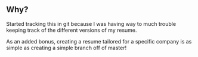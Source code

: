 Why?
----

Started tracking this in git because I was having way to much trouble keeping track of the different versions of my resume.

As an added bonus, creating a resume tailored for a specific company is as simple as creating a simple branch off of master!
